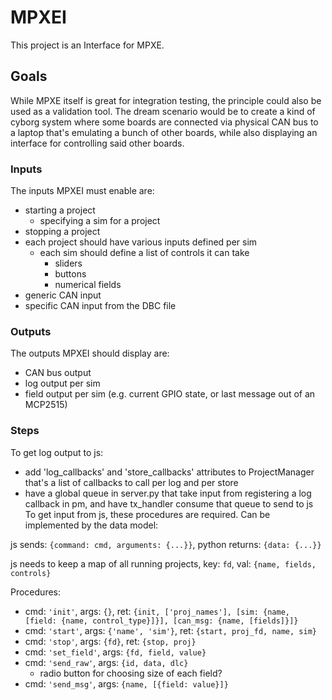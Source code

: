 # MPXEI
This project is an Interface for MPXE.

## Goals
While MPXE itself is great for integration testing, the principle could also be used as a validation tool. The dream scenario would be to create a kind of cyborg system where some boards are connected via physical CAN bus to a laptop that's emulating a bunch of other boards, while also displaying an interface for controlling said other boards.

### Inputs
The inputs MPXEI must enable are:
- starting a project
    - specifying a sim for a project
- stopping a project
- each project should have various inputs defined per sim
    - each sim should define a list of controls it can take
        - sliders
        - buttons
        - numerical fields
- generic CAN input
- specific CAN input from the DBC file

### Outputs
The outputs MPXEI should display are:
- CAN bus output
- log output per sim
- field output per sim (e.g. current GPIO state, or last message out of an MCP2515)

### Steps
To get log output to js:
- add 'log_callbacks' and 'store_callbacks' attributes to ProjectManager that's a list of callbacks to call per log and per store
- have a global queue in server.py that take input from registering a log callback in pm, and have tx_handler consume that queue to send to js
To get input from js, these procedures are required. Can be implemented by the data model:

js sends: `{command: cmd, arguments: {...}}`, python returns: `{data: {...}}`

js needs to keep a map of all running projects, key: `fd`, val: `{name, fields, controls}`

Procedures:
- cmd: `'init'`, args: `{}`, ret: `{init, ['proj_names'], [sim: {name, [field: {name, control_type}]}], [can_msg: {name, [fields]}]}`
- cmd: `'start'`, args: `{'name', 'sim'}`, ret: `{start, proj_fd, name, sim}`
- cmd: `'stop'`, args: `{fd}`, ret: `{stop, proj}`
- cmd: `'set_field'`, args: `{fd, field, value}`
- cmd: `'send_raw'`, args: `{id, data, dlc}`
    - radio button for choosing size of each field?
- cmd: `'send_msg'`, args: `{name, [{field: value}]}`
